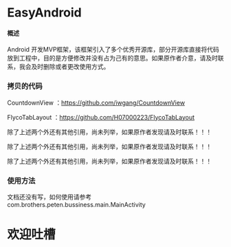 # EasyAndroid

#### 概述
Android 开发MVP框架，该框架引入了多个优秀开源库，部分开源库直接将代码放到工程中，目的是方便修改并没有占为己有的意思。如果原作者介意，请及时联系，我会及时删除或者更改使用方式。

### 拷贝的代码
CountdownView ：https://github.com/iwgang/CountdownView 

FlycoTabLayout ：https://github.com/H07000223/FlycoTabLayout

除了上述两个外还有其他引用，尚未列举，如果原作者发现请及时联系！！！

除了上述两个外还有其他引用，尚未列举，如果原作者发现请及时联系！！！

除了上述两个外还有其他引用，尚未列举，如果原作者发现请及时联系！！！


### 使用方法
文档还没有写，如何使用请参考 com.brothers.peten.bussiness.main.MainActivity


# 欢迎吐槽
